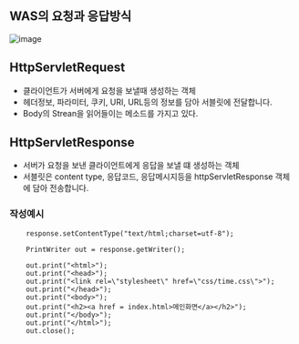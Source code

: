 ## WAS의 요청과 응답방식

![image](https://user-images.githubusercontent.com/46203866/91887563-e56c1680-ecc5-11ea-9e43-84e11b1cf26f.png)


## HttpServletRequest

- 클라이언트가 서버에게 요청을 보낼때 생성하는 객체
- 헤더정보, 파라미터, 쿠키, URI, URL등의 정보를 담아 서블릿에 전달합니다.
- Body의 Strean을 읽어들이는 메소드를 가지고 있다.

## HttpServletResponse

- 서버가 요청을 보낸 클라이언트에게 응답을 보낼 떄 생성하는 객체
- 서블릿은 content type, 응답코드, 응답메시지등을 httpServletResponse 객체에 담아 전송합니다.

### 작성예시

~~~
    response.setContentType("text/html;charset=utf-8");
	
    PrintWriter out = response.getWriter();	
    	
	out.print("<html>");
	out.print("<head>");
	out.print("<link rel=\"stylesheet\" href=\"css/time.css\">");
	out.print("</head>");
	out.print("<body>");
	out.print("<h2><a href = index.html>메인화면</a></h2>");
	out.print("</body>");
	out.print("</html>");		
	out.close();
~~~

